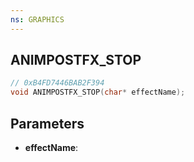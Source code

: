 ```yaml
---
ns: GRAPHICS
---
```

## ANIMPOSTFX_STOP

```c
// 0xB4FD7446BAB2F394
void ANIMPOSTFX_STOP(char* effectName);
```

## Parameters
* **effectName**:
